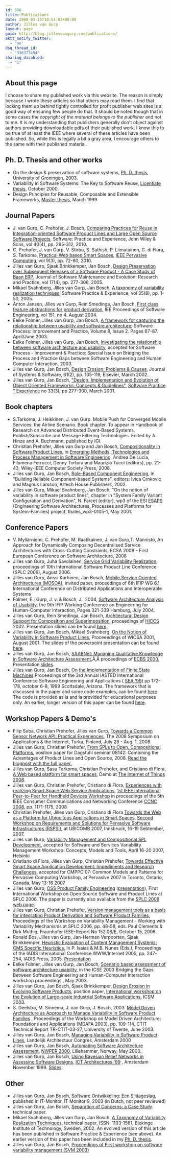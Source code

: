 ```yaml
---
id: 386
title: Publications
date: 2008-03-15T10:54:02+00:00
author: Jilles van Gurp
layout: page
guid: http://blog.jillesvangurp.com/publications/
aktt_notify_twitter:
  - 'no'
dsq_thread_id:
  - "336377494"
sharing_disabled:
  - "1"
---
```

<h2>About this page</h2>
I choose to share my published work via this website. The reason is simply because I wrote these articles so that others may read them. I find that locking them up behind tightly controlled for profit publisher web sites is a good way of ensuring few people do that. It should be noted though that in some cases the <em>copyright of the material belongs to the publisher</em> and not to me. It is my understanding that publishers generally don't object against authors providing downloadable pdfs of their published work. I know this to be true of at least the IEEE where several of these articles have been published. So, while this is legally a bit a gray area, I encourage others to the same with their published material.
<h2>Ph. D. Thesis and other works</h2>
<ul>
  <li>On the design &amp; preservation of software systems, <a href="/static/phdthesis/index.html">Ph. D. thesis</a>, University of Groningen, 2003.</li>
  <li>Variability in Software Systems: The Key to Software Reuse, <a href="/static/Lic/index.html">Licentiate thesis</a>, October 2000.</li>
  <li>Design Principles for Reusable, Composable and Extensible Frameworks, <a href="/static/MasterThesisHomepage/index.html">Master thesis</a>, March 1999.</li>
</ul>
<h2>Journal Papers</h2>
<ul>
  <li>J. van Gurp, C. Prehofer, J. Bosch, <a href="/static/CompositionalApproachSPE.pdf">Comparing Practices for Reuse in Integration-oriented Software Product Lines and Large Open Source Software Projects</a>, Software: Practice and Experience, John Wiley &amp; Sons, vol 40(4), pp. 285-312, 2010.</li>
  <li>C. Prehofer, J. van Gurp, V. Stirbu, S. Sathish, P. Liimatainen, C. di Flora, S. Tarkoma, <a href="/static/pervasivemag.pdf">Practical Web­ based Smart Spaces</a>, <a href="http://www.computer.org/portal/web/csdl/doi/10.1109/MPRV.2009.88">IEEE Pervasive Computing</a>, vol 9(3), pp. 72-80, 2010.</li>
  <li>Jilles van Gurp, Sjaak Brinkkemper, Jan Bosch, <a href="/static/DesignPreservation_in_JSMERP.pdf">Design Preservation over Subsequent Releases of a Software Product - A Case Study of Baan ERP</a>, Journal of Software Maintenance and Evolution: Research and Practice, vol 17(4), pp. 277-306, 2005.</li>
  <li>Mikael Svahnberg, Jilles van Gurp, Jan Bosch, <a href="/static/SPEMAS.pdf">A taxonomy of variability realization techniques</a>, Software Practice &amp; Experience, vol 35(8), pp. 1-50, 2005.</li>
  <li>Anton Jansen, Jilles van Gurp, Rein Smedinga, Jan Bosch, <a href="/static/2004IEEProcSoftwJansen.pdf">First class feature abstractions for product derivation</a>, IEE Proceedings of Software Engineering, vol 151, no 4. August 2004.</li>
  <li>Eelke Folmer, Jilles van Gurp, Jan Bosch, <a href="/static/spisf.pdf">A framework for capturing the relationship between usability and software architecture</a>; Software Process: Improvement and Practice, Volume 8, Issue 2. Pages 67-87. April/June 2003.</li>
  <li>Eelke Folmer, Jilles van Gurp, Jan Bosch, <a href="/static/eelkespisf.pdf">Investigating the relationship between software architecture and usability</a>, accepted for Software Process - Improvement &amp; Practice: Special Issue on Bridging the Process and Practice Gaps between Software Engineering and Human Computer Interaction, 2003.</li>
  <li>Jilles van Gurp, Jan Bosch, <a href="/static/designerosionproblemsandcauses.pdf">Design Erosion: Problems &amp; Causes</a>, Journal of Systems &amp; Software, 61(2), pp. 105-119, Elsevier, March 2002.</li>
  <li>Jilles van Gurp, Jan Bosch, <a href="/static/spejvg.pdf">"Design, Implementation and Evolution of Object Oriented Frameworks: Concepts &amp; Guidelines"</a>, <a href="http://www3.interscience.wiley.com/cgi-bin/jtoc?ID=1752">Software Practice " Experience</a> no 33(3), pp 277-300, March 2001.</li>
</ul>
<h2>Book chapters</h2>
<ul>
  <li>S.Tarkoma, J. Heikkinen, J. van Gurp. Mobile Push for Converged Mobile Services: the Airline Scenario. Book chapter. To appear in Handbook of Research on Advanced Distributed Event-Based Systems, Publish/Subscribe and Message Filtering Technologies. Edited by A. Hinze and A. Buchmann, published by IGI.</li>
  <li>Christian Prehofer, Jilles van Gurp and Jan Bosch, <a href="/static/compositionalapproachchapter.pdf">Compositionality in Software Product Lines</a>, in <a href="http://www.amazon.com/Emerging-Technologies-Management-Software-Engineering/dp/0470085711">Emerging Methods, Technologies and Process Management in Software Engineering</a>, Andrea De Lucia, Filomena Ferrucci, Genny Tortora and Maurizio Tucci (editors), pp. 21-43, Wiley-IEEE Computer Society Press, 2008.</li>
  <li>Jilles van Gurp, Jan Bosch, <a href="/static/rolebasedcomponentengineering.pdf">Role-Based Component Engineering</a>, in "Building Reliable Component-based Systems", editors: Ivica Crnkovic and Magnus Larsson, Artech House Publishers, 2002.</li>
  <li>Jilles van Gurp, Mikael Svahnberg, Jan Bosch, "On the notion of variability in software product lines", chapter in "System Family Variant Configuration and Derivation", N. Farcet (editor), wp3 of the ESI <a href="http://www.esi.es/esaps/">ESAPS</a> (Engineering Software Architectures, Processes and Platforms for System-Families) project, thales_wp3-0105-1, May 2001.</li>
</ul>
<h2>Conference Papers</h2>
<ul>
  <li>V. Myllärniemi, C. Prehofer, M. Raatikainen, J. van Gurp,T. Männistö, An Approach for Dynamically Composing Decentralised Service Architectures with Cross-Cutting Constraints, ECSA 2008 - First European Conference on Software Architecture, 2008</li>
  <li>Jilles van Gurp, Juha Savolainen, <a href="/static/splc2006servicegridvariability.pdf">Service Grid Variability Realization</a>, proceedings of 10th International Software Product Line Conference (SPLC 2006), August 2006.</li>
  <li>Jilles van Gurp, Anssi Karhinen, Jan Bosch, <a href="/static/mosoa.pdf">Mobile Service Oriented Architectures (MOSOA)</a>, invited paper, proceedings of 6th IFIP WG 6.1 International Conference on Distributed Applications and Interoperable Systems</li>
  <li>Folmer, E.; Gurp, J. v. &amp; Bosch, J., 2004, <a href="/static/ehci2004.pdf">Software Architecture Analysis of Usability</a>, the 9th IFIP Working Conference on Engineering for Human-Computer Interaction, Pages 321-339 Hamburg, July 2004.</li>
  <li>Jilles van Gurp, Rein Smedinga, Jan Bosch, <a href="/static/steai051.pdf">Architectural Design Support for Composition and Superimposition</a>, proceedings of <a href="http://www.hicss.hawaii.edu/diglib.htm">HICCS</a> 2002. Presentation slides can be found <a href="/static/hiccs2002-presentation.zip">here</a>.</li>
  <li>Jilles van Gurp, Jan Bosch, Mikael Svahnberg, <a href="notionOfVariability.pdf">On the Notion of Variability in Software Product Lines</a>, Proceeedings of WICSA 2001, August 2001. The slides of the powerpoint presentation can be found <a href="/static/wicsa_2001.ppt">here</a>.</li>
  <li>Jilles van Gurp, Jan Bosch, <a href="/static/saabnetECBS.pdf">SAABNet: Managing Qualitative Knowledge in Software Architecture Assessment</a>,Ã‚Â proceedings of <a href="http://www.dcs.napier.ac.uk/ecbs/">ECBS 2000.</a> Presentation <a href="/static/ecbs%20presentation.ppt">slides</a>.</li>
  <li>Jilles van Gurp, Jan Bosch, <a href="/static/fsm-sea99.pdf">On the Implementation of Finite State Machines</a> Proceedings of the 3rd Annual IASTED International Conference Software Engineering and Applications ( <a href="http://www.iasted.com/conferences/1999/scottsdale/sea.htm">SEA '99</a>) pp 172-178, october 6-8, 1999 Scottsdale, Arizona. The framework that is discussed in the paper and some code examples, can be found <a href="/static/FSMCodeExamples.zip">here</a>. The code is provided as is and is provided for educational purposes only. An earlier, longer version of this paper can be found <a href="/static/on_the_implementation_of_finite_state_machines.pdf">here</a>.</li>
</ul>
<h2>Workshop Papers &amp; Demo's</h2>
<ul>
  <li>Filip Suba, Christian Prehofer, Jilles van Gurp, <a href="/static/filipsuba-sensors.pdf">Towards a Common Sensor Network API: Practical Experiences</a>, The 2008 Symposium on Applications &amp; the Internet, Turku, Finland, July 28 - Aug. 1, 2008.</li>
  <li>Jilles van Gurp, Christian Prehofer, <a href="/static/FromIntegrationalSPLstoOpenCompositionalPlatforms.pdf">From SPLs to Open, Compositional Platforms</a>, position paper for Dagstuhl seminar 08142: Combining the Advantages of Product Lines and Open Source, 2008. <a href="http://www.jillesvangurp.com/2008/03/16/from-spls-to-open-compositional-platforms/">Read the blogpost with the full paper.</a></li>
  <li>Jilles van Gurp, Sasu Tarkoma, Christian Prehofer, and Cristiano di Flora, <a href="/static/iot2008demo.pdf">A Web based platform for smart spaces</a>, Demo at <a href="http://www.the-internet-of-things.org/">The Internet of Things 2008</a>.</li>
  <li>Jilles van Gurp, Christian Prehofer, Cristiano di Flora, <a href="/static/ccnc2008.pdf">Experiences with realizing Smart Space Web Service Applications</a>, <a href="http://cms.comsoc.org/CCNC_2008/Content/Home/Call_for_Papers_/P2P_HD_Workshop.html">1st IEEE International Peer-to-Peer for Handheld Devices Workshop</a> in proceedings of the 5th IEEE Consumer Communications and Networking Conference <a href="http://www.ieee-ccnc.org/">CCNC 2008</a>, pp. 1171-1175, 2008</li>
  <li>Christian Prehofer, Jilles van Gurp, Cristiano di Flora <a href="/static/WebSmartSpaces.pdf">Towards the Web as a Platform for Ubiquitous Applications in Smart Spaces</a>, <a href="http://www.igd.fhg.de/igd-a1/RSPSI2/">Second Workshop on Requirements and Solutions for Pervasive Software Infrastructures (RSPSI)</a>, at UBICOMB 2007, Innsbruck, 16-19 Sebtember, 2007.</li>
  <li>Jilles van Gurp, <a href="/static/SVMhelsinki2007r.pdf">Variability Management and Compositional SPL Development</a>, accepted for Software and Services Variability Management Workshop: Concepts, Models and Tools, April 16-20 2007, Helsinki</li>
  <li>Cristiano di Flora, Jilles van Gurp, Christian Prehofer, <a href="/static/CMPPC07Draft.pdf">Towards Effective Smart Space Application Development: Impediments and Research Challenges</a>, accepted for CMPPC'07: Common Models and Patterns for Pervasive Computing Workshop, at Pervasive 2007 in Toronto, Ontario, Canada, May 13-16 2007</li>
  <li>Jilles van Gurp, <a href="/static/ossplsplc2006.pdf">OSS Product Family Engineering</a> (<a href="/static/ossplsplc2006.ppt">presentation</a>), First International Workshop on Open Source Software and Product Lines at SPLC 2006. The paper is currently also available from the <a href="http://www.sei.cmu.edu/splc2006/">SPLC 2006 web page</a>.</li>
  <li>Jilles van Gurp, Christian Prehofer, <a href="/static/svmusingsvn-final.pdf">Version management tools as a basis for integrating Product Derivation and Software Product Families</a>, Proceedings of the Workshop on Variability Management - Working with Variability Mechanisms at SPLC 2006, pp. 48-58, eds. Paul Clements &amp; Dirk Muthig, Fraunhofer IESE-Report No 152.06/E, October 15, 2006.</li>
  <li>Ronald Bos, Jilles van Gurp, Jan-Herman Verpoorten, Sjaak Brinkkemper, <a href="/static/IADIS05 _CMS_Heuristics.pdf">Heuristic Evaluation of Content Management Systems: CMS Specific Heuristics</a>, In P. Isaias &amp; M.B. Nunes (Eds.), Proceedings of the IADIS International Conference WWW/Internet 2005, pp. 247-254, IADIS Press, 2005. <a href="/static/IADIS05.ppt">Presentation</a></li>
  <li>Eelke Folmer, Jilles van Gurp, Jan Bosch, <a href="/static/scenariobasedusabilityassessment.pdf">Scenario based assessment of software architecture usability</a>, in the ICSE 2003 Bridging the Gaps Between Software Engineering and Human-Computer Interaction workshop proceedings , May 2003.</li>
  <li>Jilles van Gurp, Jan Bosch, Sjaak Brinkkemper, <a href="/static/06-VanGurpEtAl-position.pdf">Design Erosion in Evolving Software Products</a>, position paper, <a href="http://prog.vub.ac.be/FFSE/Workshops/ELISA-Workshop.html">International workshop on the Evolution of Large-scale Industrial Software Applications</a>, ICSM 2003.</li>
  <li>S. Deelstra, M. Sinnema, J. van Gurp, J. Bosch, 2003. <a href="/static/sybrenmarcoMDASPF.pdf">Model Driven Architecture as Approach to Manage Variability in Software Product Families</a> , Proceedings of the Workshop on Model Driven Architecture: Foundations and Applications (MDAFA 2003), pp. 109-114, CTIT Technical Report TR-CTIT-03-27, University of Twente, June 2003.</li>
  <li>Jilles van Gurp, Jan Bosch, <a href="/static/managingvariabilityinSPLs.pdf">Managing Variability in Software Product Lines</a>, Landelijk Architectuur Congres, Amsterdam 2000</li>
  <li>Jilles van Gurp, Jan Bosch, <a href="/static/nwper2000_final_version.pdf">Automating Software Architecture Assessment</a>, <a href="http://www.ifi.uib.no/konf/nwper2000/">NWPER 2000</a>, Lillehammer, Norway, May 2000.</li>
  <li>Jilles van Gurp, Jan Bosch, <a href="/static/ict99-saabnet.pdf">Using Bayesian Belief Networks in Assessing Software Designs</a>, <a href="http://www.cs.vu.nl/~hansdb/ict-architecture/">ICT Architectures '99</a> , Amsterdam November 1999. <a href="/static/ict%20presentation.ppt">Slides</a>.</li>
</ul>
<h2>Other</h2>
<ul>
  <li>Jilles van Gurp, Jan Bosch, <a href="/static/it%20monitor.pdf">Software Ontwikkeling: Een Slijtageslag</a>, published in IT-Monitor, IT Monitor 9, 2003 (in Dutch, not peer reviewed)</li>
  <li>Jilles van Gurp, Jan Bosch, <a href="/static/soccasestudy.pdf">Separation of Concerns: a Case Study</a>. technical paper.</li>
  <li>Mikael Svahnberg, Jilles van Gurp, Jan Bosch, <a href="/static/Variability_taxonomy.pdf">A Taxonomy of Variability Realization Techniques</a>, technical paper, ISSN: 1103-1581, Blekinge Institute of Technology, Sweden, 2002. An evolved version of this article has been published in Software Practice &amp; Experience (see above). An earlier version of this paper has been included in my <a href="/static/phdthesis/index.html">Ph. D. thesis</a>.</li>
  <li>Jilles van Gurp, Jan Bosch, <a href="/static/svm2003/index.html">Proceedings of First workshop on software variability management (SVM 2003)</a></li>
</ul>